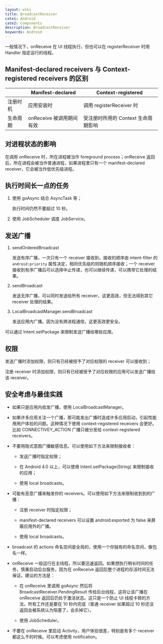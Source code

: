 ```yaml
---
layout: wiki
title: BroadcastReceiver
cate1: Android
cate2: Components
description: BroadcastReceiver
keywords: Android
---
```


一般情况下，onReceive 在 UI 线程执行，但也可以在 registerReceiver 时用 Handler 指定运行的线程。

## Manifest-declared receivers 与 Context-registered receivers 的区别

|          | Manifest-declared        | Context-registered                  |
|----------|--------------------------|-------------------------------------|
| 注册时机 | 应用安装时               | 调用 registerReceiver 时            |
| 生命周期 | onReceive 被调用期间有效 | 受注册时所用的 Context 生命周期影响 |

## 对进程状态的影响

在调用 onReceive 时，所在进程被当作 foreground process；onReceive 返回后，所在进程会被当作普通进程，如果进程里只有一个 manifest-declared receiver，它会被当作低优先级进程。

## 执行时间长一点的任务

1. 使用 goAsync 结合 AsyncTask 等；

    执行时间仍然不要超过 10 秒。

2. 使用 JobScheduler 调度 JobService。

## 发送广播

1. sendOrderedBroadcast

    发送有序广播，一次只有一个 receiver 接收到，接收的顺序由 intent-filter 的 `android:priority` 属性决定，相同优先级的则随机顺序接收；一个 receiver 接收到有序广播后可以选择中止传递，也可以继续传递，可以携带它处理的结果。

2. sendBroadcast

    发送无序广播，可以同时发送给所有 receiver，这更高效，但无法得到其它 receiver 处理的结果。

3. LocalBroadcastManager.sendBroadcast

    发送应用内广播。因为没有跨进程通信，这更高效更安全。

可以通过 Intent.setPackage 来限制发送广播给哪些应用。

## 权限

发送广播时添加权限，则只有已经被授予了对应权限的 receiver 可以接收到；

注册 receiver 时添加权限，则只有已经被授予了对应权限的应用可以发送广播给该 receiver。

## 安全考虑与最佳实践

* 如果只是应用内收发广播，使用 LocalBroadcastManager。

* 如果许多应用关注一个广播，那可能发出广播时造成许多应用启动，引起性能用用户体验的问题。这种情况下使用 context-registered receivers 会更好。比如 CONNECTIVEY_ACTION 广播只被分发给 context-registered receivers。

* 不要用隐式意图广播敏感信息。可以使用如下方法来限制接收者：

    * 发送广播时指定权限；

    * 在 Android 4.0 以上，可以使用 Intent.setPackage(String) 来限制接收的应用；

    * 使用 local broadcasts。

* 可能有恶意广播来触发你的 receivers。可以使用如下方法来限制收到到的广播：

    * 注册 receiver 时指定权限；

    * manifest-declared receivers 可以设置 android:exported 为 false 来屏蔽应用外的广播。

    * 使用 local broadcasts。

* broadcast 的 actions 命名空间是全局的，使用一个你独有的命名空间，像包名一样。

* onReceive 一般运行在主线程，所以要迅速返回。如果想执行稍长时间的任务，慎重启动后台服务，因为在 onReceive 返回后整个进程的存活时间无法保证。建议的方法是：

    * 在 onReceive 里调用 goAsync 然后将 BroadcastReceiver.PendingResult 传给后台线程，这将让该广播在 onReceive 返回后仍处于激活状态。这只是一个防止 UI 线程卡顿的方法，所有工作还是要在 10 秒内完成（普通 receiver 如果超过 10 秒还没返回会被系统认为阻塞了，会杀掉它）。

    * 使用 JobScheduler。

* 不要在 onReceive 里启动 Activity，用户体验很差，特别是有多个 receiver 都这么干的时候。可以考虑使用 notification。
